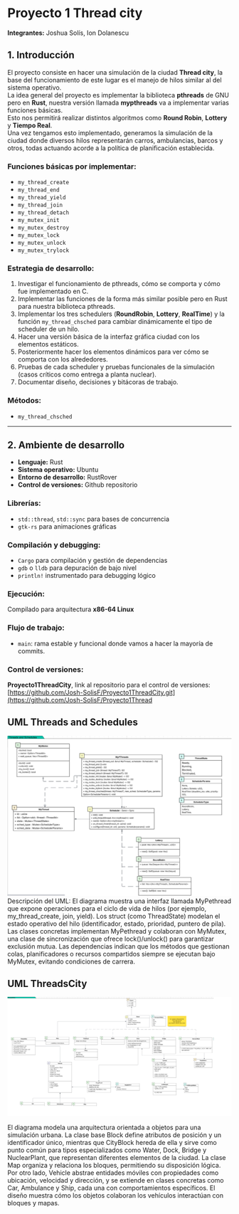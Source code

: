 ﻿
# Proyecto 1 Thread city

**Integrantes:** Joshua Solís, Ion Dolanescu

## 1. Introducción

El proyecto consiste en hacer una simulación de la ciudad **Thread city**, la base del funcionamiento de este lugar es el manejo de hilos similar al del sistema operativo.  
La idea general del proyecto es implementar la biblioteca **pthreads** de GNU pero en **Rust**, nuestra versión llamada **mypthreads** va a implementar varias funciones básicas.  
Esto nos permitirá realizar distintos algoritmos como **Round Robin**, **Lottery** y **Tiempo Real**.  
Una vez tengamos esto implementado, generamos la simulación de la ciudad donde diversos hilos representarán carros, ambulancias, barcos y otros, todas actuando acorde a la política de planificación establecida.

### Funciones básicas por implementar:

- `my_thread_create`
- `my_thread_end`
- `my_thread_yield`
- `my_thread_join`
- `my_thread_detach`
- `my_mutex_init`
- `my_mutex_destroy`
- `my_mutex_lock`
- `my_mutex_unlock`
- `my_mutex_trylock`

### Estrategia de desarrollo:

1. Investigar el funcionamiento de pthreads, cómo se comporta y cómo fue implementado en C.
2. Implementar las funciones de la forma más similar posible pero en Rust para nuestra biblioteca pthreads.
3. Implementar los tres schedulers (**RoundRobin**, **Lottery**, **RealTime**) y la función `my_thread_chsched` para cambiar dinámicamente el tipo de scheduler de un hilo.
4. Hacer una versión básica de la interfaz gráfica ciudad con los elementos estáticos.
5. Posteriormente hacer los elementos dinámicos para ver cómo se comporta con los alrededores.
6. Pruebas de cada scheduler y pruebas funcionales de la simulación (casos críticos como entrega a planta nuclear).
7. Documentar diseño, decisiones y bitácoras de trabajo.

### Métodos:
- `my_thread_chsched`

---

## 2. Ambiente de desarrollo

- **Lenguaje:** Rust  
- **Sistema operativo:** Ubuntu  
- **Entorno de desarrollo:** RustRover  
- **Control de versiones:** Github repositorio  

### Librerías:

- `std::thread`, `std::sync` para bases de concurrencia
- `gtk-rs` para animaciones gráficas

### Compilación y debugging:

- `Cargo` para compilación y gestión de dependencias
- `gdb` o `lldb` para depuración de bajo nivel
- `println!` instrumentado para debugging lógico

### Ejecución:
Compilado para arquitectura **x86-64 Linux**

### Flujo de trabajo:
- `main`: rama estable y funcional donde vamos a hacer la mayoría de commits.

### Control de versiones:
**Proyecto1ThreadCity**, link al repositorio para el control de versiones:  
[https://github.com/Josh-SolisF/Proyecto1ThreadCity.git](https://github.com/Josh-SolisF/Proyecto1Thread
## UML Threads and Schedules
![alt text](https://github.com/Josh-SolisF/Proyecto1ThreadCity/blob/main/Threads_and_Schedules.png?raw=true)
Descripción del UML:
El diagrama muestra una interfaz llamada MyPethread que expone operaciones para el ciclo de vida de hilos (por ejemplo, my_thread_create, join, yield). Los struct (como ThreadState) modelan el estado operativo del hilo (identificador, estado, prioridad, puntero de pila). Las clases concretas implementan MyPethread y colaboran con MyMutex, una clase de sincronización que ofrece lock()/unlock() para garantizar exclusión mutua. Las dependencias indican que los métodos que gestionan colas, planificadores o recursos compartidos siempre se ejecutan bajo MyMutex, evitando condiciones de carrera.

## UML ThreadsCity
![alt text](https://github.com/Josh-SolisF/Proyecto1ThreadCity/blob/main/Thread_City.png?raw=true)


El diagrama modela una arquitectura orientada a objetos para una simulación urbana. La clase base Block define atributos de posición y un identificador único, mientras que CityBlock hereda de ella y sirve como punto común para tipos especializados como Water, Dock, Bridge y NuclearPlant, que representan diferentes elementos de la ciudad. La clase Map organiza y relaciona los bloques, permitiendo su disposición lógica. Por otro lado, Vehicle abstrae entidades móviles con propiedades como ubicación, velocidad y dirección, y se extiende en clases concretas como Car, Ambulance y Ship, cada una con comportamientos específicos. El diseño muestra cómo los objetos colaboran los vehículos interactúan con bloques y mapas.


